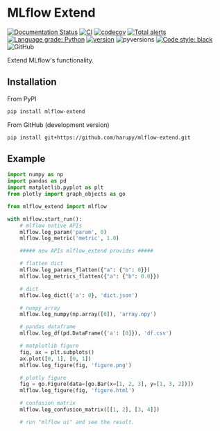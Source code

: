 # MLflow Extend

[![Documentation Status](https://readthedocs.org/projects/mlflow-extend/badge/?version=latest)](https://mlflow-extend.readthedocs.io/en/latest/?badge=latest)
[![CI](https://github.com/harupy/mlflow-extend/workflows/CI/badge.svg?event=push)](https://github.com/harupy/mlflow-extend/actions?query=workflow%3ACI)
[![codecov](https://codecov.io/gh/harupy/mlflow-extend/branch/master/graph/badge.svg)](https://codecov.io/gh/harupy/mlflow-extend)
[![Total alerts](https://img.shields.io/lgtm/alerts/g/harupy/mlflow-extend.svg?logo=lgtm&logoWidth=18)](https://lgtm.com/projects/g/harupy/mlflow-extend/alerts/)
[![Language grade: Python](https://img.shields.io/lgtm/grade/python/g/harupy/mlflow-extend.svg?logo=lgtm&logoWidth=18)](https://lgtm.com/projects/g/harupy/mlflow-extend/context:python)
[![version](https://img.shields.io/pypi/v/mlflow-extend?color=brightgreen)](https://pypi.org/project/mlflow-extend/)
![pyversions](https://img.shields.io/pypi/pyversions/mlflow-extend?color=brightgreen)
[![Code style: black](https://img.shields.io/badge/code%20style-black-000000.svg)](https://github.com/psf/black)
![GitHub](https://img.shields.io/github/license/harupy/mlflow-extend?color=brightgreen)

Extend MLflow's functionality.

## Installation

From PyPI

```bash
pip install mlflow-extend
```

From GitHub (development version)

```
pip install git+https://github.com/harupy/mlflow-extend.git
```

## Example

```python
import numpy as np
import pandas as pd
import matplotlib.pyplot as plt
from plotly import graph_objects as go

from mlflow_extend import mlflow

with mlflow.start_run():
    # mlflow native APIs
    mlflow.log_param('param', 0)
    mlflow.log_metric('metric', 1.0)

    ##### new APIs mlflow_extend provides #####

    # flatten dict
    mlflow.log_params_flatten({"a": {"b": 0}})
    mlflow.log_metrics_flatten({"a": {"b": 0.0}})

    # dict
    mlflow.log_dict({'a': 0}, 'dict.json')

    # numpy array
    mlflow.log_numpy(np.array([0]), 'array.npy')

    # pandas dataframe
    mlflow.log_df(pd.DataFrame({'a': [0]}), 'df.csv')

    # matplotlib figure
    fig, ax = plt.subplots()
    ax.plot([0, 1], [0, 1])
    mlflow.log_figure(fig, 'figure.png')

    # plotly figure
    fig = go.Figure(data=[go.Bar(x=[1, 2, 3], y=[1, 3, 2])])
    mlflow.log_figure(fig, 'figure.html')

    # confusion matrix
    mlflow.log_confusion_matrix([[1, 2], [3, 4]])

    # run "mlflow ui" and see the result.
```
